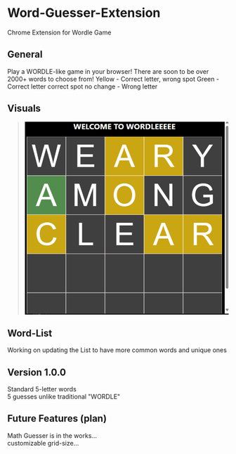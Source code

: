 # Word-Guesser-Extension
Chrome Extension for Wordle Game

## General
Play a WORDLE-like game in your browser! There are soon to be over 2000+ words to choose from!
Yellow - Correct letter, wrong spot
Green -  Correct letter correct spot
no change - Wrong letter

## Visuals
> <img src="Images/icon.png" align="center"/>



## Word-List
Working on updating the List to have more common words and unique ones


## Version 1.0.0
  Standard 5-letter words  <br />
  5 guesses unlike traditional "WORDLE"  <br />

## Future Features (plan)
  Math Guesser is in the works... <br />
  customizable grid-size...
